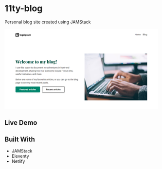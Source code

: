 # 11ty-blog

 Personal blog site created using JAMStack

![screenshot](./screenshot.png)

## Live Demo

[]()

## Built With

- JAMStack
- Eleventy
- Netlify